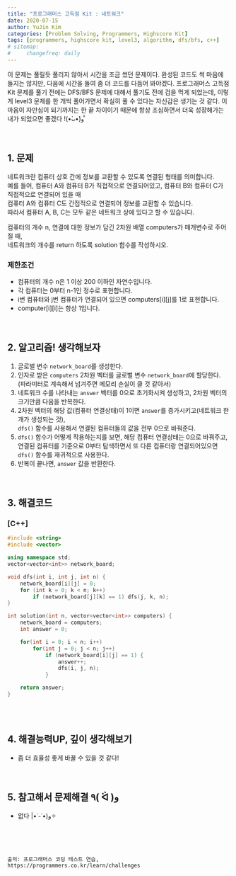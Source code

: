 ```yaml
---
title: "프로그래머스 고득점 Kit : 네트워크"
date: 2020-07-15
author: YuJin Kim
categories: [Problem Solving, Programmers, Highscore Kit]
tags: [programmers, highscore kit, level3, algorithm, dfs/bfs, c++]
# sitemap:
#     changefreq: daily
---
```


이 문제는 풀릴듯 풀리지 않아서 시간을 조금 썼던 문제이다. 완성된 코드도 썩 마음에 들지는 않지만, 다음에 시간을 들여 좀 더 코드를 다듬어 봐야겠다. 프로그래머스 고득점 Kit 문제를 풀기 전에는 DFS/BFS 문제에 대해서 풀기도 전에 겁을 먹게 되었는데, 이렇게 level3 문제를 한 개씩 풀어가면서 확실히 풀 수 있다는 자신감은 생기는 것 같다. 이 마음이 자만심이 되기까지는 한 끝 차이이기 때문에 항상 조심하면서 더욱 성장해가는 내가 되었으면 좋겠다 !(•̀ᴗ•́)و ̑̑  
<br/>
<br/>

## 1. 문제

네트워크란 컴퓨터 상호 간에 정보를 교환할 수 있도록 연결된 형태를 의미합니다.  
예를 들어, 컴퓨터 A와 컴퓨터 B가 직접적으로 연결되어있고, 컴퓨터 B와 컴퓨터 C가 직접적으로 연결되어 있을 때  
컴퓨터 A와 컴퓨터 C도 간접적으로 연결되어 정보를 교환할 수 있습니다.  
따라서 컴퓨터 A, B, C는 모두 같은 네트워크 상에 있다고 할 수 있습니다.

컴퓨터의 개수 n, 연결에 대한 정보가 담긴 2차원 배열 computers가 매개변수로 주어질 때,  
네트워크의 개수를 return 하도록 solution 함수를 작성하시오.

### 제한조건

- 컴퓨터의 개수 n은 1 이상 200 이하인 자연수입니다.
- 각 컴퓨터는 0부터 n-1인 정수로 표현합니다.
- i번 컴퓨터와 j번 컴퓨터가 연결되어 있으면 computers[i][j]를 1로 표현합니다.
- computer[i][i]는 항상 1입니다.
  <br/><br/><br/>

## 2. 알고리즘! 생각해보자

1. 글로벌 변수 `network_board`를 생성한다.
2. 인자로 받은 `computers` 2차원 벡터를 글로벌 변수 `network_board`에 할당한다.  
   (파라미터로 계속해서 넘겨주면 메모리 손실이 클 것 같아서)
3. 네트워크 수를 나타내는 `answer` 벡터를 0으로 초기화시켜 생성하고, 2차원 벡터의 크기만큼 다음을 반복한다.
4. 2차원 벡터의 해당 값(컴퓨터 연결상태)이 1이면 `answer`를 증가시키고(네트워크 한 개가 생성되는 것),  
   `dfs()` 함수를 사용해서 연결된 컴퓨터들의 값을 전부 0으로 바꿔준다.
5. `dfs()` 함수가 어떻게 작용하는지를 보면, 해당 컴퓨터 연결상태는 0으로 바꿔주고,  
   연결된 컴퓨터를 기준으로 0부터 탐색하면서 또 다른 컴퓨터랑 연결되어있으면 `dfs()` 함수를 재귀적으로 사용한다.
6. 반복이 끝나면, `answer` 값을 반환한다.  
   <br/><br/>

## 3. 해결코드

### [C++]

```c++
#include <string>
#include <vector>

using namespace std;
vector<vector<int>> network_board;

void dfs(int i, int j, int n) {
    network_board[i][j] = 0;
    for (int k = 0; k < n; k++)
        if (network_board[j][k] == 1) dfs(j, k, n);
}

int solution(int n, vector<vector<int>> computers) {
    network_board = computers;
    int answer = 0;

    for(int i = 0; i < n; i++)
        for(int j = 0; j < n; j++)
            if (network_board[i][j] == 1) {
                answer++;
                dfs(i, j, n);
            }

    return answer;
}
```

<br/><br/>

## 4. 해결능력UP, 깊이 생각해보기

- 좀 더 효율성 좋게 바꿀 수 있을 것 같다!
  <br/><br/><br/>

## 5. 참고해서 문제해결 ٩( ᐛ )و

- 없다 \|•˙-˙•)و✧

<br/><br/><br/>

```
출처: 프로그래머스 코딩 테스트 연습, https://programmers.co.kr/learn/challenges
```
